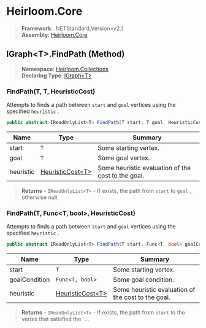 # Heirloom.Core

> **Framework**: .NETStandard,Version=v2.1  
> **Assembly**: [Heirloom.Core][0]

## IGraph\<T>.FindPath (Method)

> **Namespace**: [Heirloom.Collections][0]  
> **Declaring Type**: [IGraph\<T>][1]

### FindPath(T, T, HeuristicCost<T>)

Attempts to finds a path between `start` and `goal` vertices using the specified `heuristic` .

```cs
public abstract IReadOnlyList<T> FindPath(T start, T goal, HeuristicCost<T> heuristic)
```

| Name      | Type                   | Summary                                            |
|-----------|------------------------|----------------------------------------------------|
| start     | `T`                    | Some starting vertex.                              |
| goal      | `T`                    | Some goal vertex.                                  |
| heuristic | [HeuristicCost\<T>][2] | Some heuristic evaluation of the cost to the goal. |

> **Returns** - `IReadOnlyList<T>` - If exists, the path from `start` to `goal` , otherwise null.

### FindPath(T, Func<T, bool>, HeuristicCost<T>)

Attempts to finds a path between `start` and `goal` vertices using the specified `heuristic` .

```cs
public abstract IReadOnlyList<T> FindPath(T start, Func<T, bool> goalCondition, HeuristicCost<T> heuristic)
```

| Name          | Type                   | Summary                                            |
|---------------|------------------------|----------------------------------------------------|
| start         | `T`                    | Some starting vertex.                              |
| goalCondition | `Func<T, bool>`        | Some goal condition.                               |
| heuristic     | [HeuristicCost\<T>][2] | Some heuristic evaluation of the cost to the goal. |

> **Returns** - `IReadOnlyList<T>` - If exists, the path from `start` to the vertex that satisfied the `...

[0]: ../../../Heirloom.Core.md
[1]: ../IGraph[T].md
[2]: ../../Heirloom/HeuristicCost[T].md
